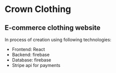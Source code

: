 # Crown Clothing

## E-commerce clothing website

In process of creation using following technologies:

* Frontend: React
* Backend: firebase
* Database: firebase
* Stripe api for payments
 
